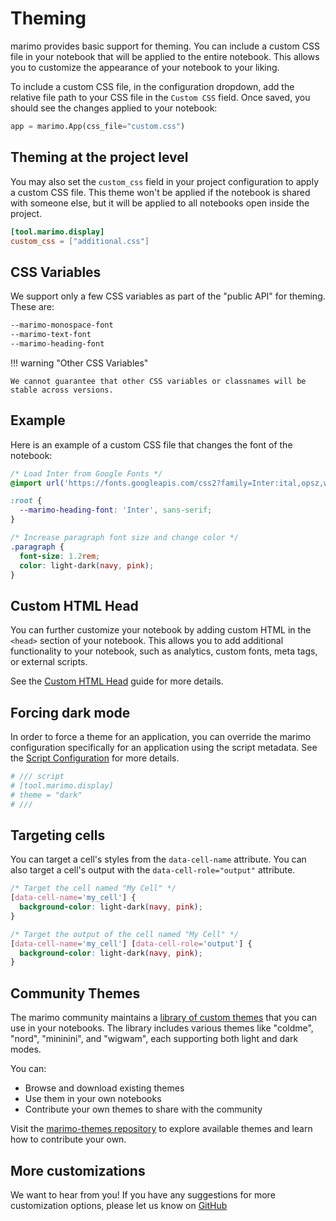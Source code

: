 # Theming

marimo provides basic support for theming. You can include a custom CSS file in your notebook that will be applied to the entire notebook. This allows you to customize the appearance of your notebook to your liking.

To include a custom CSS file, in the configuration dropdown, add the relative file path to your CSS file in the `Custom CSS` field. Once saved, you should see the changes applied to your notebook:

```python
app = marimo.App(css_file="custom.css")
```

## Theming at the project level

You may also set the `custom_css` field in your project configuration to apply a custom CSS file. This theme won't be applied if the notebook is shared with someone else, but it will be applied to all notebooks open inside the project.

```toml title="pyproject.toml"
[tool.marimo.display]
custom_css = ["additional.css"]
```

## CSS Variables

We support only a few CSS variables as part of the "public API" for theming. These are:

```css
--marimo-monospace-font
--marimo-text-font
--marimo-heading-font
```

!!! warning "Other CSS Variables"

    We cannot guarantee that other CSS variables or classnames will be stable across versions.

## Example

Here is an example of a custom CSS file that changes the font of the notebook:

```css
/* Load Inter from Google Fonts */
@import url('https://fonts.googleapis.com/css2?family=Inter:ital,opsz,wght@0,14..32,100..900;1,14..32,100..900&display=swap');

:root {
  --marimo-heading-font: 'Inter', sans-serif;
}

/* Increase paragraph font size and change color */
.paragraph {
  font-size: 1.2rem;
  color: light-dark(navy, pink);
}
```

## Custom HTML Head

You can further customize your notebook by adding custom HTML in the `<head>` section of your notebook. This allows you to add additional functionality to your notebook, such as analytics, custom fonts, meta tags, or external scripts.

See the [Custom HTML Head](html_head.md) guide for more details.

## Forcing dark mode

In order to force a theme for an application, you can override the marimo configuration specifically for an application using the script metadata. See the [Script Configuration](../configuration/index.md#script-metadata-configuration) for more details.

```python
# /// script
# [tool.marimo.display]
# theme = "dark"
# ///
```

## Targeting cells

You can target a cell's styles from the `data-cell-name` attribute. You can also target a cell's output with the `data-cell-role="output"` attribute.

```css
/* Target the cell named "My Cell" */
[data-cell-name='my_cell'] {
  background-color: light-dark(navy, pink);
}

/* Target the output of the cell named "My Cell" */
[data-cell-name='my_cell'] [data-cell-role='output'] {
  background-color: light-dark(navy, pink);
}
```

## Community Themes

The marimo community maintains a [library of custom themes](https://github.com/metaboulie/marimo-themes) that you can use in your notebooks. The library includes various themes like "coldme", "nord", "mininini", and "wigwam", each supporting both light and dark modes.

You can:

- Browse and download existing themes
- Use them in your own notebooks
- Contribute your own themes to share with the community

Visit the [marimo-themes repository](https://github.com/metaboulie/marimo-themes) to explore available themes and learn how to contribute your own.

## More customizations

We want to hear from you! If you have any suggestions for more customization options, please let us know on [GitHub](https://github.com/marimo-team/marimo/discussions)
